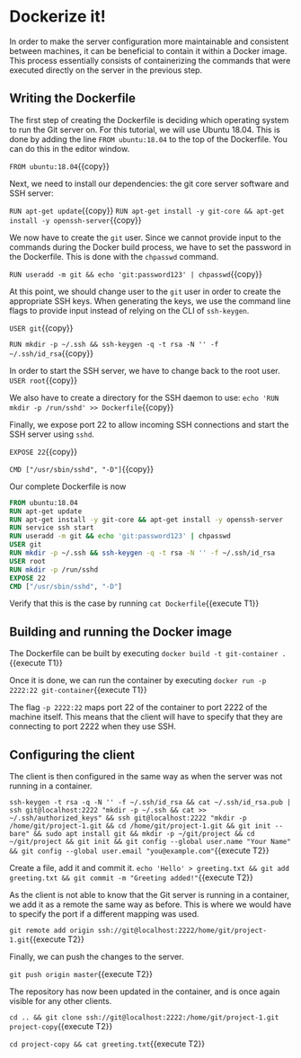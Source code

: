 # Dockerize it!
In order to make the server configuration more maintainable and consistent between machines, it can be beneficial to contain it within a Docker image. This process essentially consists of containerizing the commands that were executed directly on the server in the previous step.

## Writing the Dockerfile
The first step of creating the Dockerfile is deciding which operating system to run the Git server on. For this tutorial, we will use Ubuntu 18.04. This is done by adding the line `FROM ubuntu:18.04` to the top of the Dockerfile. You can do this in the editor window.

`FROM ubuntu:18.04`{{copy}}

Next, we need to install our dependencies: the git core server software and SSH server:

`RUN apt-get update`{{copy}}
`RUN apt-get install -y git-core && apt-get install -y openssh-server`{{copy}}

We now have to create the `git` user. Since we cannot provide input to the commands during the Docker build process, we have to set the password in the Dockerfile. This is done with the `chpasswd` command.

`RUN useradd -m git && echo 'git:password123' | chpasswd`{{copy}}

At this point, we should change user to the `git` user in order to create the appropriate SSH keys. When generating the keys, we use the command line flags to provide input instead of relying on the CLI of `ssh-keygen`.

`USER git`{{copy}}

`RUN mkdir -p ~/.ssh && ssh-keygen -q -t rsa -N '' -f ~/.ssh/id_rsa`{{copy}} 

In order to start the SSH server, we have to change back to the root user.
`USER root`{{copy}} 

We also have to create a directory for the SSH daemon to use:
`echo 'RUN mkdir -p /run/sshd' >> Dockerfile`{{copy}} 

Finally, we expose port 22 to allow incoming SSH connections and start the SSH server using `sshd`.

`EXPOSE 22`{{copy}} 

`CMD ["/usr/sbin/sshd", "-D"]`{{copy}} 

Our complete Dockerfile is now
```Dockerfile
FROM ubuntu:18.04
RUN apt-get update
RUN apt-get install -y git-core && apt-get install -y openssh-server
RUN service ssh start
RUN useradd -m git && echo 'git:password123' | chpasswd
USER git
RUN mkdir -p ~/.ssh && ssh-keygen -q -t rsa -N '' -f ~/.ssh/id_rsa
USER root
RUN mkdir -p /run/sshd
EXPOSE 22
CMD ["/usr/sbin/sshd", "-D"]
```

Verify that this is the case by running
`cat Dockerfile`{{execute T1}}

## Building and running the Docker image
The Dockerfile can be built by executing
`docker build -t git-container .`{{execute T1}}

Once it is done, we can run the container by executing
`docker run -p 2222:22 git-container`{{execute T1}}

The flag `-p 2222:22` maps port 22 of the container to port 2222 of the machine itself. This means that the client will have to specify that they are connecting to port 2222 when they use SSH.

## Configuring the client
The client is then configured in the same way as when the server was not running in a container. 

`ssh-keygen -t rsa -q -N '' -f ~/.ssh/id_rsa && cat ~/.ssh/id_rsa.pub | ssh git@localhost:2222 "mkdir -p ~/.ssh && cat >>  ~/.ssh/authorized_keys" && ssh git@localhost:2222 "mkdir -p /home/git/project-1.git && cd /home/git/project-1.git && git init --bare" && sudo apt install git && mkdir -p ~/git/project && cd ~/git/project && git init && git config --global user.name "Your Name" && git config --global user.email "you@example.com"`{{execute T2}}

Create a file, add it and commit it.
`echo 'Hello' > greeting.txt && git add greeting.txt && git commit -m "Greeting added!"`{{execute T2}}

As the client is not able to know that the Git server is running in a container, we add it as a remote the same way as before. This is where we would have to specify the port if a different mapping was used.

`git remote add origin ssh://git@localhost:2222/home/git/project-1.git`{{execute T2}}

Finally, we can push the changes to the server.

`git push origin master`{{execute T2}}

The repository has now been updated in the container, and is once again visible for any other clients.

`cd .. && git clone ssh://git@localhost:2222:/home/git/project-1.git project-copy`{{execute T2}}

`cd project-copy && cat greeting.txt`{{execute T2}}
